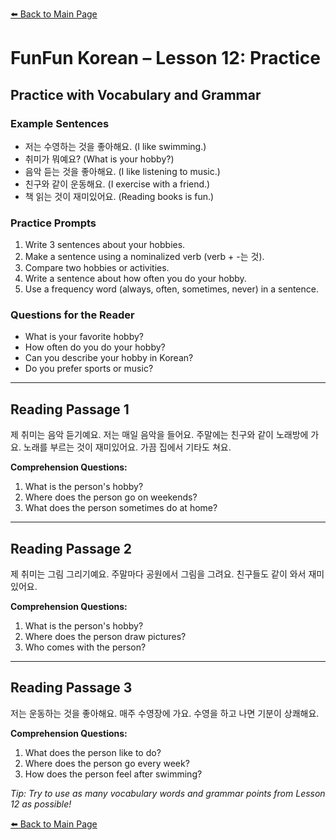[⬅️ Back to Main Page](README.md)

# FunFun Korean – Lesson 12: Practice

## Practice with Vocabulary and Grammar

### Example Sentences
- 저는 수영하는 것을 좋아해요. (I like swimming.)
- 취미가 뭐예요? (What is your hobby?)
- 음악 듣는 것을 좋아해요. (I like listening to music.)
- 친구와 같이 운동해요. (I exercise with a friend.)
- 책 읽는 것이 재미있어요. (Reading books is fun.)

### Practice Prompts
1. Write 3 sentences about your hobbies.
2. Make a sentence using a nominalized verb (verb + -는 것).
3. Compare two hobbies or activities.
4. Write a sentence about how often you do your hobby.
5. Use a frequency word (always, often, sometimes, never) in a sentence.

### Questions for the Reader
- What is your favorite hobby?
- How often do you do your hobby?
- Can you describe your hobby in Korean?
- Do you prefer sports or music?

---

## Reading Passage 1

제 취미는 음악 듣기예요. 저는 매일 음악을 들어요. 주말에는 친구와 같이 노래방에 가요. 노래를 부르는 것이 재미있어요. 가끔 집에서 기타도 쳐요.

**Comprehension Questions:**
1. What is the person's hobby?
2. Where does the person go on weekends?
3. What does the person sometimes do at home?

---

## Reading Passage 2

제 취미는 그림 그리기예요. 주말마다 공원에서 그림을 그려요. 친구들도 같이 와서 재미있어요.

**Comprehension Questions:**
1. What is the person's hobby?
2. Where does the person draw pictures?
3. Who comes with the person?

---

## Reading Passage 3

저는 운동하는 것을 좋아해요. 매주 수영장에 가요. 수영을 하고 나면 기분이 상쾌해요.

**Comprehension Questions:**
1. What does the person like to do?
2. Where does the person go every week?
3. How does the person feel after swimming?

*Tip: Try to use as many vocabulary words and grammar points from Lesson 12 as possible!*

[⬅️ Back to Main Page](README.md)
